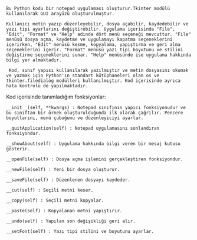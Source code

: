     Bu Python kodu bir notepad uygulaması oluşturur.Tkinter modülü kullanılarak GUI arayüzü oluşturulmuştur.

    Kullanıcı metin yazıp düzenleyebilir, dosya açabilir, kaydedebilir ve yazı tipi ayarlarını değiştirebilir. Uygulama içerisinde "File", "Edit", "Format" ve "Help" adında dört menü seçeneği mevcuttur. "File" menüsü dosya açma, kaydetme ve uygulamayı kapatma seçeneklerini içerirken, "Edit" menüsü kesme, kopyalama, yapıştırma ve geri alma seçeneklerini içerir. "Format" menüsü yazı tipi boyutunu ve stilini değiştirme seçeneklerini sunar. "Help" menüsünde ise uygulama hakkında bilgi yer almaktadır.

     Kod, sınıf yapısı kullanılarak yazılmıştır ve metin dosyasını okumak ve yazmak için Python'ın standart kütüphaneleri olan os ve tkinter.filedialog modülleri kullanılmıştır. Kod içerisinde ayrıca hata kontrolü de yapılmaktadır.

Kod içerisinde tanımladığım fonksiyonlar:

    __init__(self, **kwargs) : Notepad sınıfının yapıcı fonksiyonudur ve bu sınıftan bir örnek oluşturulduğunda ilk olarak çağrılır. Pencere boyutlarını, menü çubuğunu ve düzenleyiciyi ayarlar.

    __quitApplication(self) : Notepad uygulamasını sonlandıran fonksiyondur.

    __showAbout(self) : Uygulama hakkında bilgi veren bir mesaj kutusu gösterir.

    __openFile(self) : Dosya açma işlemini gerçekleştiren fonksiyondur.

    __newFile(self) : Yeni bir dosya oluşturur.

    __saveFile(self) : Düzenlenen dosyayı kaydeder.

    __cut(self) : Seçili metni keser.

    __copy(self) : Seçili metni kopyalar.

    __paste(self) : Kopyalanan metni yapıştırır.

    __undo(self) : Yapılan son değişikliği geri alır.

    __setFont(self) : Yazı tipi stilini ve boyutunu ayarlar.